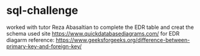 # sql-challenge

worked with tutor Reza Abasaltian to complete the EDR table and creat the schema
used site https://www.quickdatabasediagrams.com/ for EDR diagarm
reference: https://www.geeksforgeeks.org/difference-between-primary-key-and-foreign-key/

